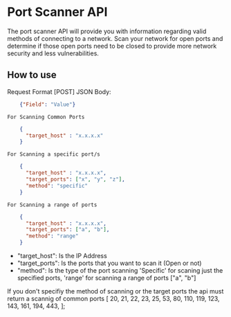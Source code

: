 # Port Scanner API

The port scanner API will provide you with information regarding valid methods of connecting to a network. Scan your network for open ports and determine if those open ports need to be closed to provide more network security and less vulnerabilities.

## How to use

Request Format [POST] JSON Body:
```JSON
    {"Field": "Value"}
```
    For Scanning Common Ports

```JSON
    {
      "target_host" : "x.x.x.x"
    }
```

    For Scanning a specific port/s

```JSON
    {
      "target_host" : "x.x.x.x",
      "target_ports": ["x", "y", "z"],
      "method": "specific"
    }
```

    For Scanning a range of ports

```JSON
    {
      "target_host" : "x.x.x.x",
      "target_ports": ["a", "b"],
      "method": "range"
    }
```

- "target_host": Is the IP Address
- "target_ports": Is the ports that you want to scan it (Open or not)
- "method": Is the type of the port scanning 'Specific' for scaning just the specified ports, 'range' for scanning a range of ports ["a", "b"]

If you don't specifiy the method of scanning or the target ports the api must return a scannig of common ports 
[
  20, 21, 22, 23, 25, 53, 80, 110, 119, 123, 143, 161, 194, 443,
];

